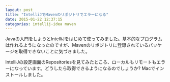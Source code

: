 ```yaml
---
layout: post
title: "IntelliJでMavenのリポジトリでエラーになる"
date: 2015-01-22 12:37:15
categories: intellij-idea maven
---
```

<p>Javaの入門をしようとIntelliJをはじめて使ってみました。基本的なプログラムは作れるようになったのですが、Mavenのリポジトリに登録されているパッケージを取得できないことに気づきました。</p>

<p>IntelliJの設定画面のRepositoriesを見てみたところ、ローカルもリモートもエラーになっています。どうしたら取得できるようになるのでしょうか? Macでインストールしました。</p>
